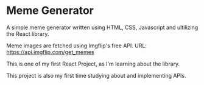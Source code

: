 # Meme Generator

A simple meme generator written using HTML, CSS, Javascript and ultilizing the React library.

Meme images are fetched using Imgflip's free API.
URL: https://api.imgflip.com/get_memes

This is one of my first React Project, as I'm learning about the library.

This project is also my first time studying about and implementing APIs.
